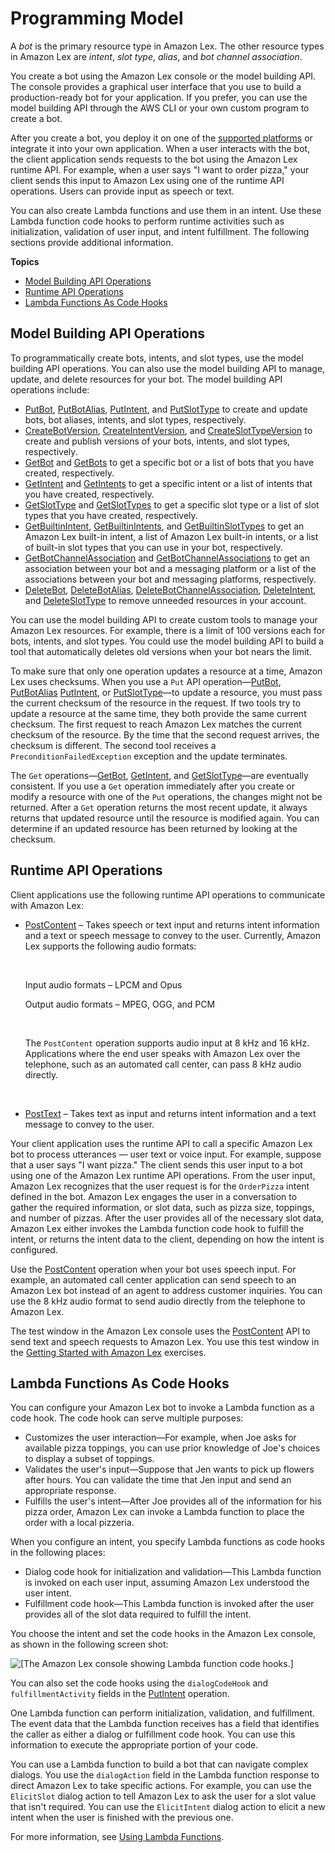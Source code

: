 # Programming Model<a name="programming-model"></a>

A *bot* is the primary resource type in Amazon Lex\. The other resource types in Amazon Lex are *intent*, *slot type*, *alias*, and *bot channel association*\. 

You create a bot using the Amazon Lex console or the model building API\. The console provides a graphical user interface that you use to build a production\-ready bot for your application\. If you prefer, you can use the model building API through the AWS CLI or your own custom program to create a bot\. 

After you create a bot, you deploy it on one of the [supported platforms](https://docs.aws.amazon.com/lex/latest/dg/chatbot-service.html) or integrate it into your own application\. When a user interacts with the bot, the client application sends requests to the bot using the Amazon Lex runtime API\. For example, when a user says "I want to order pizza," your client sends this input to Amazon Lex using one of the runtime API operations\. Users can provide input as speech or text\. 

You can also create Lambda functions and use them in an intent\. Use these Lambda function code hooks to perform runtime activities such as initialization, validation of user input, and intent fulfillment\. The following sections provide additional information\.

**Topics**
+ [Model Building API Operations](#programming-model-build-time-api)
+ [Runtime API Operations](#programming-model-runtime-api)
+ [Lambda Functions As Code Hooks](#prog-model-lambda)

## Model Building API Operations<a name="programming-model-build-time-api"></a>

To programmatically create bots, intents, and slot types, use the model building API operations\. You can also use the model building API to manage, update, and delete resources for your bot\. The model building API operations include:
+ [PutBot](API_PutBot.md), [PutBotAlias](API_PutBotAlias.md), [PutIntent](API_PutIntent.md), and [PutSlotType](API_PutSlotType.md) to create and update bots, bot aliases, intents, and slot types, respectively\.
+ [CreateBotVersion](API_CreateBotVersion.md), [CreateIntentVersion](API_CreateIntentVersion.md), and [CreateSlotTypeVersion](API_CreateSlotTypeVersion.md) to create and publish versions of your bots, intents, and slot types, respectively\.
+ [GetBot](API_GetBot.md) and [GetBots](API_GetBots.md) to get a specific bot or a list of bots that you have created, respectively\.
+ [GetIntent](API_GetIntent.md) and [GetIntents](API_GetIntents.md) to get a specific intent or a list of intents that you have created, respectively\.
+ [GetSlotType](API_GetSlotType.md) and [GetSlotTypes](API_GetSlotTypes.md) to get a specific slot type or a list of slot types that you have created, respectively\.
+ [GetBuiltinIntent](API_GetBuiltinIntent.md), [GetBuiltinIntents](API_GetBuiltinIntents.md), and [GetBuiltinSlotTypes](API_GetBuiltinSlotTypes.md) to get an Amazon Lex built\-in intent, a list of Amazon Lex built\-in intents, or a list of built\-in slot types that you can use in your bot, respectively\.
+ [GetBotChannelAssociation](API_GetBotChannelAssociation.md) and [GetBotChannelAssociations](API_GetBotChannelAssociations.md) to get an association between your bot and a messaging platform or a list of the associations between your bot and messaging platforms, respectively\.
+ [DeleteBot](API_DeleteBot.md), [DeleteBotAlias](API_DeleteBotAlias.md), [DeleteBotChannelAssociation](API_DeleteBotChannelAssociation.md), [DeleteIntent](API_DeleteIntent.md), and [DeleteSlotType](API_DeleteSlotType.md) to remove unneeded resources in your account\.

You can use the model building API to create custom tools to manage your Amazon Lex resources\. For example, there is a limit of 100 versions each for bots, intents, and slot types\. You could use the model building API to build a tool that automatically deletes old versions when your bot nears the limit\.

To make sure that only one operation updates a resource at a time, Amazon Lex uses checksums\. When you use a `Put` API operation—[PutBot](API_PutBot.md), [PutBotAlias](API_PutBotAlias.md) [PutIntent](API_PutIntent.md), or [PutSlotType](API_PutSlotType.md)—to update a resource, you must pass the current checksum of the resource in the request\. If two tools try to update a resource at the same time, they both provide the same current checksum\. The first request to reach Amazon Lex matches the current checksum of the resource\. By the time that the second request arrives, the checksum is different\. The second tool receives a `PreconditionFailedException` exception and the update terminates\.

The `Get` operations—[GetBot](API_GetBot.md), [GetIntent](API_GetIntent.md), and [GetSlotType](API_GetSlotType.md)—are eventually consistent\. If you use a `Get` operation immediately after you create or modify a resource with one of the `Put` operations, the changes might not be returned\. After a `Get` operation returns the most recent update, it always returns that updated resource until the resource is modified again\. You can determine if an updated resource has been returned by looking at the checksum\.

## Runtime API Operations<a name="programming-model-runtime-api"></a>

 Client applications use the following runtime API operations to communicate with Amazon Lex: 
+ [PostContent](API_runtime_PostContent.md) – Takes speech or text input and returns intent information and a text or speech message to convey to the user\. Currently, Amazon Lex supports the following audio formats:

   

  Input audio formats – LPCM and Opus 

  Output audio formats – MPEG, OGG, and PCM

   

  The `PostContent` operation supports audio input at 8 kHz and 16 kHz\. Applications where the end user speaks with Amazon Lex over the telephone, such as an automated call center, can pass 8 kHz audio directly\. 

   
+ [PostText](API_runtime_PostText.md) – Takes text as input and returns intent information and a text message to convey to the user\.

Your client application uses the runtime API to call a specific Amazon Lex bot to process utterances — user text or voice input\. For example, suppose that a user says "I want pizza\." The client sends this user input to a bot using one of the Amazon Lex runtime API operations\. From the user input, Amazon Lex recognizes that the user request is for the `OrderPizza` intent defined in the bot\. Amazon Lex engages the user in a conversation to gather the required information, or slot data, such as pizza size, toppings, and number of pizzas\. After the user provides all of the necessary slot data, Amazon Lex either invokes the Lambda function code hook to fulfill the intent, or returns the intent data to the client, depending on how the intent is configured\.

Use the [PostContent](API_runtime_PostContent.md) operation when your bot uses speech input\. For example, an automated call center application can send speech to an Amazon Lex bot instead of an agent to address customer inquiries\. You can use the 8 kHz audio format to send audio directly from the telephone to Amazon Lex\.

The test window in the Amazon Lex console uses the [PostContent](API_runtime_PostContent.md) API to send text and speech requests to Amazon Lex\. You use this test window in the [Getting Started with Amazon Lex](getting-started.md) exercises\.

## Lambda Functions As Code Hooks<a name="prog-model-lambda"></a>

You can configure your Amazon Lex bot to invoke a Lambda function as a code hook\. The code hook can serve multiple purposes:
+ Customizes the user interaction—For example, when Joe asks for available pizza toppings, you can use prior knowledge of Joe's choices to display a subset of toppings\.
+ Validates the user's input—Suppose that Jen wants to pick up flowers after hours\. You can validate the time that Jen input and send an appropriate response\.
+ Fulfills the user's intent—After Joe provides all of the information for his pizza order, Amazon Lex can invoke a Lambda function to place the order with a local pizzeria\.

When you configure an intent, you specify Lambda functions as code hooks in the following places: 
+ Dialog code hook for initialization and validation—This Lambda function is invoked on each user input, assuming Amazon Lex understood the user intent\.
+ Fulfillment code hook—This Lambda function is invoked after the user provides all of the slot data required to fulfill the intent\.

You choose the intent and set the code hooks in the Amazon Lex console, as shown in the following screen shot:

![\[The Amazon Lex console showing Lambda function code hooks.\]](http://docs.aws.amazon.com/lex/latest/dg/images/how-works-10.png)

You can also set the code hooks using the `dialogCodeHook` and `fulfillmentActivity` fields in the [PutIntent](API_PutIntent.md) operation\.

One Lambda function can perform initialization, validation, and fulfillment\. The event data that the Lambda function receives has a field that identifies the caller as either a dialog or fulfillment code hook\. You can use this information to execute the appropriate portion of your code\.

You can use a Lambda function to build a bot that can navigate complex dialogs\. You use the `dialogAction` field in the Lambda function response to direct Amazon Lex to take specific actions\. For example, you can use the `ElicitSlot` dialog action to tell Amazon Lex to ask the user for a slot value that isn't required\. You can use the `ElicitIntent` dialog action to elicit a new intent when the user is finished with the previous one\.

For more information, see [Using Lambda Functions](using-lambda.md)\.